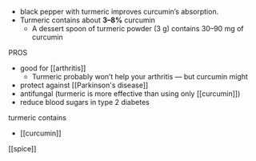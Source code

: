 - black pepper with turmeric improves curcumin’s absorption.
- Turmeric contains about **3–8%** curcumin
	- A dessert spoon of turmeric powder (3 g) contains 30–90 mg of curcumin

PROS
- good for [[arthritis]]
	- Turmeric probably won’t help your arthritis — but curcumin might
- protect against [[Parkinson's disease]]
- antifungal (turmeric is more effective than using only [[curcumin]])
- reduce blood sugars in type 2 diabetes

turmeric contains
- [[curcumin]]



[[spice]]
